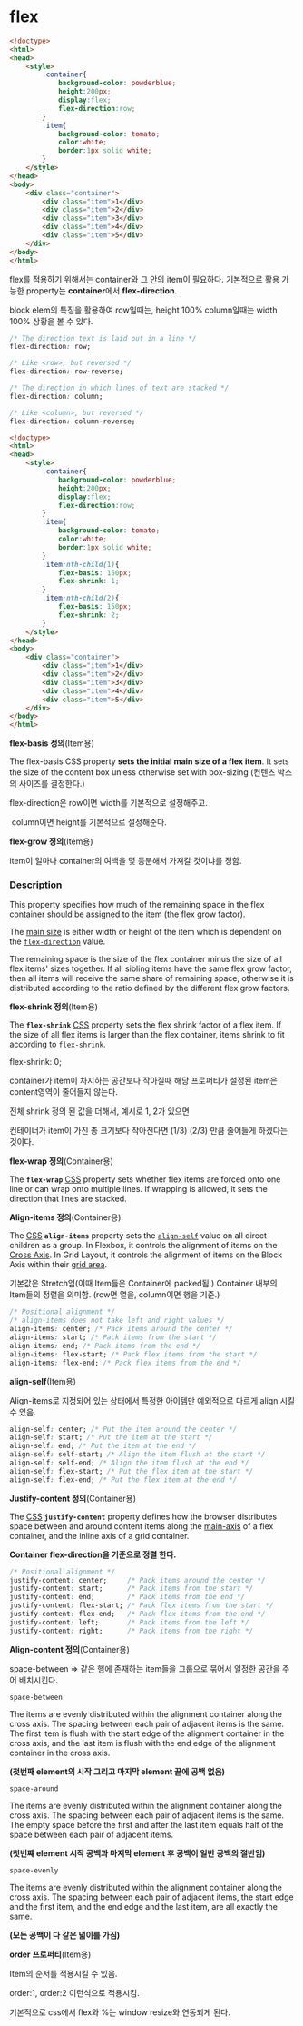 # flex

```html
<!doctype>
<html>
<head>
    <style>
        .container{
            background-color: powderblue;
            height:200px;
            display:flex;
            flex-direction:row;
        }
        .item{
            background-color: tomato;
            color:white;
            border:1px solid white;
        }
    </style>
</head>
<body>
    <div class="container">
        <div class="item">1</div>
        <div class="item">2</div>
        <div class="item">3</div>
        <div class="item">4</div>
        <div class="item">5</div>
    </div>
</body>
</html>
```

flex를 적용하기 위해서는 container와 그 안의 item이 필요하다.
기본적으로 활용 가능한 property는 **container**에서 **flex-direction**.

block elem의 특징을 활용하여 row일때는, height 100%
column일때는 width 100% 상황을 볼 수 있다.

```css
/* The direction text is laid out in a line */
flex-direction: row;

/* Like <row>, but reversed */
flex-direction: row-reverse;

/* The direction in which lines of text are stacked */
flex-direction: column;

/* Like <column>, but reversed */
flex-direction: column-reverse;
```



```html
<!doctype>
<html>
<head>
    <style>
        .container{
            background-color: powderblue;
            height:200px;
            display:flex;
            flex-direction:row;
        }
        .item{
            background-color: tomato;
            color:white;
            border:1px solid white;         
        }
        .item:nth-child(1){
            flex-basis: 150px;
            flex-shrink: 1;
        }
        .item:nth-child(2){
            flex-basis: 150px;
            flex-shrink: 2;
        }
    </style>
</head>
<body>
    <div class="container">
        <div class="item">1</div>
        <div class="item">2</div>
        <div class="item">3</div>
        <div class="item">4</div>
        <div class="item">5</div>
    </div>
</body>
</html>
```



**flex-basis 정의**(Item용)

The flex-basis CSS property **sets the initial main size of a flex item**. It sets the size of the content box unless otherwise set with box-sizing (컨텐츠 박스의 사이즈를 결정한다.)

flex-direction은 row이면 width를 기본적으로 설정해주고.

​							column이면 height를 기본적으로 설정해준다.



**flex-grow 정의**(Item용)

item이 얼마나 container의 여백을 몇 등분해서 가져갈 것이냐를 정함.

### Description

This property specifies how much of the remaining space in the flex container should be assigned to the item (the flex grow factor).

The [main size](https://www.w3.org/TR/css-flexbox/#main-size) is either width or height of the item which is dependent on the [`flex-direction`](https://developer.mozilla.org/en-US/docs/Web/CSS/flex-direction) value.

The remaining space is the size of the flex container minus the size of all flex items' sizes together. If all sibling items have the same flex grow factor, then all items will receive the same share of remaining space, otherwise it is distributed according to the ratio defined by the different flex grow factors.



**flex-shrink 정의**(Item용)

The **`flex-shrink`** [CSS](https://developer.mozilla.org/en-US/docs/Web/CSS) property sets the flex shrink factor of a flex item. If the size of all flex items is larger than the flex container, items shrink to fit according to `flex-shrink`.

flex-shrink: 0; 

container가 item이 차지하는 공간보다 작아질때 해당 프로퍼티가 설정된 item은 content영역이 줄어들지 않는다.



전체 shrink 정의 된 값을 더해서, 예시로 1, 2가 있으면

컨테이너가 item이 가진 총 크기보다 작아진다면 (1/3) (2/3) 만큼 줄어들게 하겠다는 것이다.



**flex-wrap 정의**(Container용)

The **`flex-wrap`** [CSS](https://developer.mozilla.org/en-US/docs/Web/CSS) property sets whether flex items are forced onto one line or can wrap onto multiple lines. If wrapping is allowed, it sets the direction that lines are stacked.



**Align-items 정의**(Container용)

The [CSS](https://developer.mozilla.org/en-US/docs/Web/CSS) **`align-items`** property sets the [`align-self`](https://developer.mozilla.org/en-US/docs/Web/CSS/align-self) value on all direct children as a group. In Flexbox, it controls the alignment of items on the [Cross Axis](https://developer.mozilla.org/en-US/docs/Glossary/Cross_Axis). In Grid Layout, it controls the alignment of items on the Block Axis within their [grid area](https://developer.mozilla.org/en-US/docs/Glossary/Grid_Areas).

기본값은 Stretch임(이때 Item들은 Container에 packed됨.)
Container 내부의 Item들의 정렬을 의미함. (row면 열을, column이면 행을 기준.)

```css
/* Positional alignment */
/* align-items does not take left and right values */
align-items: center; /* Pack items around the center */
align-items: start; /* Pack items from the start */
align-items: end; /* Pack items from the end */
align-items: flex-start; /* Pack flex items from the start */
align-items: flex-end; /* Pack flex items from the end */
```

**align-self**(Item용)

Align-items로 지정되어 있는 상태에서 특정한 아이템만 예외적으로 다르게 align 시킬 수 있음.

```css
align-self: center; /* Put the item around the center */
align-self: start; /* Put the item at the start */
align-self: end; /* Put the item at the end */
align-self: self-start; /* Align the item flush at the start */
align-self: self-end; /* Align the item flush at the end */
align-self: flex-start; /* Put the flex item at the start */
align-self: flex-end; /* Put the flex item at the end */
```



**Justify-content 정의**(Container용)

The [CSS](https://developer.mozilla.org/en-US/docs/Web/CSS) **`justify-content`** property defines how the browser distributes space between and around content items along the [main-axis](https://developer.mozilla.org/en-US/docs/Glossary/Main_Axis) of a flex container, and the inline axis of a grid container.

**Container flex-direction을 기준으로 정렬 한다.**

```css
/* Positional alignment */
justify-content: center;     /* Pack items around the center */
justify-content: start;      /* Pack items from the start */
justify-content: end;        /* Pack items from the end */
justify-content: flex-start; /* Pack flex items from the start */
justify-content: flex-end;   /* Pack flex items from the end */
justify-content: left;       /* Pack items from the left */
justify-content: right;      /* Pack items from the right */
```



**Align-content 정의**(Container용)

space-between => 같은 행에 존재하는 item들을 그룹으로 묶어서 일정한 공간을 주어 배치시킨다. 



```
space-between
```

The items are evenly distributed within the alignment container along the cross axis. The spacing between each pair of adjacent items is the same. The first item is flush with the start edge of the alignment container in the cross axis, and the last item is flush with the end edge of the alignment container in the cross axis. 

**(첫번째 element의 시작 그리고 마지막 element 끝에 공백 없음)**

```
space-around
```

The items are evenly distributed within the alignment container along the cross axis. The spacing between each pair of adjacent items is the same. The empty space before the first and after the last item equals half of the space between each pair of adjacent items. 

**(첫번쨰 element 시작 공백과 마지막 element 후 공백이 일반 공백의 절반임)**

```
space-evenly
```

The items are evenly distributed within the alignment container along the cross axis. The spacing between each pair of adjacent items, the start edge and the first item, and the end edge and the last item, are all exactly the same. 

**(모든 공백이 다 같은 넓이를 가짐)**



**order 프로퍼티**(Item용)

Item의 순서를 적용시킬 수 있음.

order:1, order:2 이런식으로 적용시킴.



기본적으로 css에서 flex와 %는 window resize와 연동되게 된다.